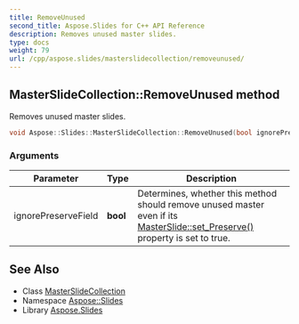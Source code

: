 ```yaml
---
title: RemoveUnused
second_title: Aspose.Slides for C++ API Reference
description: Removes unused master slides.
type: docs
weight: 79
url: /cpp/aspose.slides/masterslidecollection/removeunused/
---
```

## MasterSlideCollection::RemoveUnused method


Removes unused master slides.

```cpp
void Aspose::Slides::MasterSlideCollection::RemoveUnused(bool ignorePreserveField) override
```


### Arguments

| Parameter | Type | Description |
| --- | --- | --- |
| ignorePreserveField | **bool** | Determines, whether this method should remove unused master even if its [MasterSlide::set_Preserve()](../../masterslide/set_preserve/) property is set to true. |

## See Also

* Class [MasterSlideCollection](../)
* Namespace [Aspose::Slides](../../)
* Library [Aspose.Slides](../../../)
